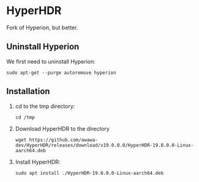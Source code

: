 # HyperHDR
Fork of Hyperion, but better.
## Uninstall Hyperion
We first need to uninstall Hyperion:
```
sudo apt-get --purge autoremove hyperion
```
## Installation
1. cd to the tmp directory:
    ```
    cd /tmp
    ```
2. Download HyperHDR to the directory
    ```
    wget https://github.com/awawa-dev/HyperHDR/releases/download/v19.0.0.0/HyperHDR-19.0.0.0-Linux-aarch64.deb
    ```
3. Install HyperHDR:
    ```
    sudo apt install ./HyperHDR-19.0.0.0-Linux-aarch64.deb
    ```
